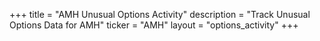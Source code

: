 +++
title = "AMH Unusual Options Activity"
description = "Track Unusual Options Data for AMH"
ticker = "AMH"
layout = "options_activity"
+++

